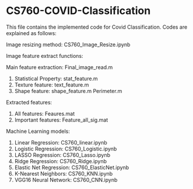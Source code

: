 # CS760-COVID-Classification

This file contains the implemented code for Covid Classification. 
Codes are explained as follows:

Image resizing method:   CS760_Image_Resize.ipynb

Image feature extract functions:

Main feature extraction: Final_image_read.m
1. Statistical Property: stat_feature.m
2. Texture feature:      text_feature.m
3. Shape feature:        shape_feature.m
                         Perimeter.m
   
Extracted features:
1. All features:         Feaures.mat
2. Important features:   Feature_all_sig.mat


Machine Learning models:
1. Linear Regression:       CS760_linear.ipynb
2. Logistic Regression:     CS760_Logistic.ipynb
3. LASSO Regression:        CS760_Lasso.ipynb
4. Ridge Regression:        CS760_Ridge.ipynb
5. Elastic Net Regression:  CS760_ElasticNet.ipynb
6. K-Nearest Neighbors:     CS760_KNN.ipynb
7. VGG16 Neural Network:    CS760_CNN.ipynb
